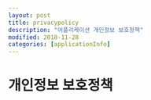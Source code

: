 ```yaml
---
layout: post
title: privacypolicy 
description: "어플리케이션 개인정보 보호정책"
modified: 2018-11-28
categories: [applicationInfo]
---
```


# 개인정보 보호정책